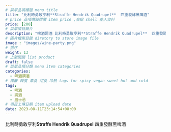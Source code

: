 ```yaml
---
# 菜單品項標題 menu title 
title: "比利時勇敢亨利**Straffe Hendrik Quadrupel**  四重發酵黑啤酒"
# price 品項價錢標價 item price ,交給 shell 差入資料
price: [200] 
# 菜單項目簡介 
description: "啤酒調酒 比利時勇敢亨利**Straffe Hendrik Quadrupel**  四重發酵黑啤酒"
# 圖片檔案目錄 diretory to store image file
image : "images/wine-party.png"
# 排序
weight: 13 
# 上架開關 list product 
draft: false
# 菜單品項分類 menu item categories 
categories:
  - 啤酒調酒 
# 標籤 辣度 素食 甜食 冷熱 tags for spicy vegan sweet hot and cold 
tags:
  - 啤酒
  - 調酒 
  - 威士忌
# 項目上傳日期 item upload date 
date: 2023-08-11T23:14:54+08:00
---
```


 比利時勇敢亨利**Straffe Hendrik Quadrupel**  四重發酵黑啤酒
